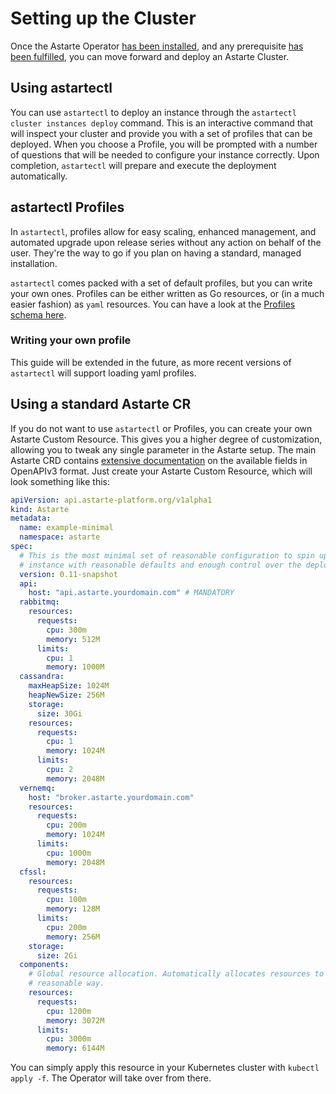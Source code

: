 # Setting up the Cluster

Once the Astarte Operator [has been installed](030-installation_kubernetes.html), and any prerequisite
[has been fulfilled](020-prerequisites.html), you can move forward and deploy an Astarte Cluster.

## Using astartectl

You can use `astartectl` to deploy an instance through the `astartectl cluster instances deploy` command.
This is an interactive command that will inspect your cluster and provide you with a set of profiles that
can be deployed. When you choose a Profile, you will be prompted with a number of questions that will
be needed to configure your instance correctly. Upon completion, `astartectl` will prepare and execute the
deployment automatically.

## astartectl Profiles

In `astartectl`, profiles allow for easy scaling, enhanced management, and automated upgrade upon release
series without any action on behalf of the user. They're the way to go if you plan on having a standard,
managed installation.

`astartectl` comes packed with a set of default profiles, but you can write your own ones. Profiles can
be either written as Go resources, or (in a much easier fashion) as `yaml` resources. You can have a look
at the [Profiles schema here](https://github.com/astarte-platform/astartectl/blob/v0.11.1/cmd/cluster/deployment/astarte_cluster_profile.go).

### Writing your own profile

This guide will be extended in the future, as more recent versions of `astartectl` will support loading yaml
profiles.

## Using a standard Astarte CR

If you do not want to use `astartectl` or Profiles, you can create your own Astarte Custom Resource. This gives you
a higher degree of customization, allowing you to tweak any single parameter in the Astarte setup. The main
Astarte CRD contains
[extensive documentation](https://github.com/astarte-platform/astarte-kubernetes-operator/blob/release-0.11/deploy/crds/api.astarte-platform.org_astartes_crd.yaml)
on the available fields in OpenAPIv3 format. Just create your Astarte Custom Resource, which will look something
like this:

```yaml
apiVersion: api.astarte-platform.org/v1alpha1
kind: Astarte
metadata:
  name: example-minimal
  namespace: astarte
spec:
  # This is the most minimal set of reasonable configuration to spin up an Astarte
  # instance with reasonable defaults and enough control over the deployment.
  version: 0.11-snapshot
  api:
    host: "api.astarte.yourdomain.com" # MANDATORY
  rabbitmq:
    resources:
      requests:
        cpu: 300m
        memory: 512M
      limits:
        cpu: 1
        memory: 1000M
  cassandra:
    maxHeapSize: 1024M
    heapNewSize: 256M
    storage:
      size: 30Gi
    resources:
      requests:
        cpu: 1
        memory: 1024M
      limits:
        cpu: 2
        memory: 2048M
  vernemq:
    host: "broker.astarte.yourdomain.com"
    resources:
      requests:
        cpu: 200m
        memory: 1024M
      limits:
        cpu: 1000m
        memory: 2048M
  cfssl:
    resources:
      requests:
        cpu: 100m
        memory: 128M
      limits:
        cpu: 200m
        memory: 256M
    storage:
      size: 2Gi
  components:
    # Global resource allocation. Automatically allocates resources to components weighted in a
    # reasonable way.
    resources:
      requests:
        cpu: 1200m
        memory: 3072M
      limits:
        cpu: 3000m
        memory: 6144M
```

You can simply apply this resource in your Kubernetes cluster with `kubectl apply -f`. The Operator will take
over from there.
